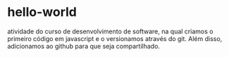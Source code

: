 # hello-world
atividade do curso de desenvolvimento de software, na qual criamos o primeiro código em javascript e o versionamos através do git. Além disso, adicionamos ao github para que seja compartilhado. 
